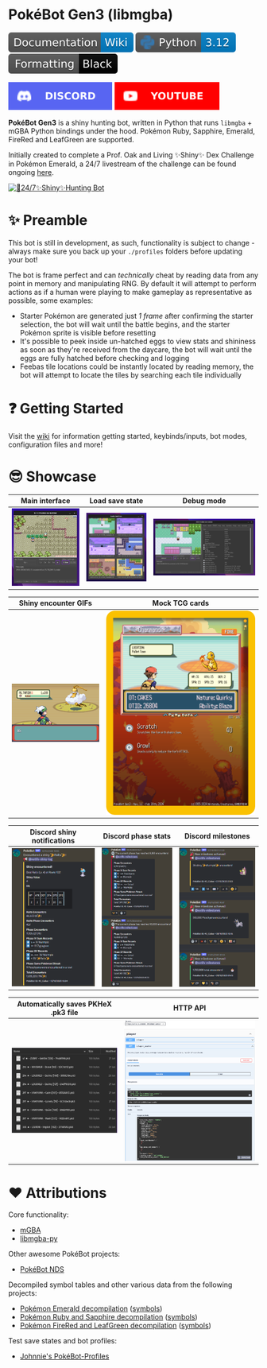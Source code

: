 # PokéBot Gen3 (libmgba)
[![Wiki](wiki/images/badge_wiki.svg)](wiki/Readme.md) [![Python 3.12](wiki/images/badge_python.svg)](https://www.python.org/downloads/release/python-3120/) [![Code Formatting](wiki/images/badge_black.svg)](https://github.com/psf/black)

[![Discord](wiki/images/badge_discord.svg)](https://discord.com/invite/UtxR3cazUa) [![YouTube](wiki/images/badge_youtube.svg)](https://www.youtube.com/@40_Cakes/streams)

**PokéBot Gen3** is a shiny hunting bot, written in Python that runs `libmgba` + mGBA Python bindings under the hood. Pokémon Ruby, Sapphire, Emerald, FireRed and LeafGreen are supported. 

Initially created to complete a Prof. Oak and Living ✨Shiny✨ Dex Challenge in Pokémon Emerald, a 24/7 livestream of the challenge can be found ongoing [here](https://www.youtube.com/watch?v=W6OOnrx8g58).

[![🔴24/7✨Shiny✨Hunting Bot](https://img.youtube.com/vi/W6OOnrx8g58/0.jpg)](https://www.youtube.com/watch?v=W6OOnrx8g58)

# ✨ Preamble
This bot is still in development, as such, functionality is subject to change - always make sure you back up your `./profiles` folders before updating your bot! 

The bot is frame perfect and can _technically_ cheat by reading data from any point in memory and manipulating RNG. By default it will attempt to perform actions as if a human were playing to make gameplay as representative as possible, some examples:
- Starter Pokémon are generated just _1 frame_ after confirming the starter selection, the bot will wait until the battle begins, and the starter Pokémon sprite is visible before resetting
- It's possible to peek inside un-hatched eggs to view stats and shininess as soon as they're received from the daycare, the bot will wait until the eggs are fully hatched before checking and logging
- Feebas tile locations could be instantly located by reading memory, the bot will attempt to locate the tiles by searching each tile individually

# ❓ Getting Started
Visit the [wiki](wiki/Readme.md) for information getting started, keybinds/inputs, bot modes, configuration files and more!

# 😎 Showcase

|              Main interface              |              Load save state              |              Debug mode              |
|:----------------------------------------:|:-----------------------------------------:|:------------------------------------:|
| ![image](wiki/images/main_interface.png) | ![image](wiki/images/load_save_state.png) | ![image](wiki/images/debug_mode.png) |

| Shiny encounter GIFs            | Mock TCG cards                                                   |
|---------------------------------|------------------------------------------------------------------|
| ![image](wiki/images/shiny.gif) | <img src="wiki/images/tcg_example.png" style="max-width: 300px"> |

|             Discord shiny notifications              |              Discord phase stats              |              Discord milestones              |
|:----------------------------------------------------:|:---------------------------------------------:|:--------------------------------------------:|
| ![image](wiki/images/discord_shiny_notification.png) | ![image](wiki/images/discord_phase_stats.png) | ![image](wiki/images/discord_milestones.png) |

| Automatically saves PKHeX .pk3 file | HTTP API                           |
|-------------------------------------|------------------------------------|
| ![image](wiki/images/pk3_files.png) | ![image](wiki/images/http_api.png) |

# ❤ Attributions

Core functionality:

- [mGBA](https://github.com/mgba-emu/mgba)
- [libmgba-py](https://github.com/hanzi/libmgba-py/)

Other awesome PokéBot projects:

- [PokéBot NDS](https://github.com/wyanido/pokebot-nds/)

Decompiled symbol tables and other various data from the following projects:

- [Pokémon Emerald decompilation](https://github.com/pret/pokeemerald) ([symbols](https://github.com/pret/pokeemerald/tree/symbols))
- [Pokémon Ruby and Sapphire decompilation](https://github.com/pret/pokeruby) ([symbols](https://github.com/pret/pokeruby/tree/symbols))
- [Pokémon FireRed and LeafGreen decompilation](https://github.com/pret/pokefirered) ([symbols](https://github.com/pret/pokefirered/tree/symbols))

Test save states and bot profiles:

- [Johnnie's PokéBot-Profiles](https://github.com/johnnieb333/Pokebot-Profiles)
